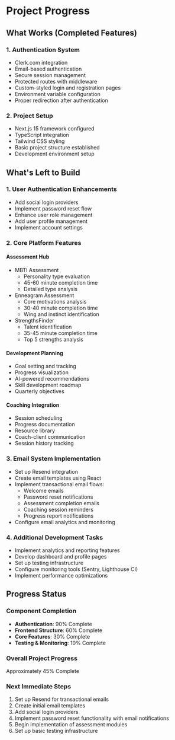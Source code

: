 # Project Progress

## What Works (Completed Features)

### 1. Authentication System
- Clerk.com integration
- Email-based authentication
- Secure session management
- Protected routes with middleware
- Custom-styled login and registration pages
- Environment variable configuration
- Proper redirection after authentication

### 2. Project Setup
- Next.js 15 framework configured
- TypeScript integration
- Tailwind CSS styling
- Basic project structure established
- Development environment setup

## What's Left to Build

### 1. User Authentication Enhancements
- Add social login providers
- Implement password reset flow
- Enhance user role management
- Add user profile management
- Implement account settings

### 2. Core Platform Features

#### Assessment Hub
- MBTI Assessment
  * Personality type evaluation
  * 45-60 minute completion time
  * Detailed type analysis
- Enneagram Assessment
  * Core motivations analysis
  * 30-40 minute completion time
  * Wing and instinct identification
- StrengthsFinder
  * Talent identification
  * 35-45 minute completion time
  * Top 5 strengths analysis

#### Development Planning
- Goal setting and tracking
- Progress visualization
- AI-powered recommendations
- Skill development roadmap
- Quarterly objectives

#### Coaching Integration
- Session scheduling
- Progress documentation
- Resource library
- Coach-client communication
- Session history tracking

### 3. Email System Implementation
- Set up Resend integration
- Create email templates using React
- Implement transactional email flows:
  * Welcome emails
  * Password reset notifications
  * Assessment completion emails
  * Coaching session reminders
  * Progress report notifications
- Configure email analytics and monitoring

### 4. Additional Development Tasks
- Implement analytics and reporting features
- Develop dashboard and profile pages
- Set up testing infrastructure
- Configure monitoring tools (Sentry, Lighthouse CI)
- Implement performance optimizations

## Progress Status

### Component Completion
- **Authentication**: 90% Complete
- **Frontend Structure**: 60% Complete
- **Core Features**: 30% Complete
- **Testing & Monitoring**: 10% Complete

### Overall Project Progress
Approximately 45% Complete

### Next Immediate Steps
1. Set up Resend for transactional emails
2. Create initial email templates
3. Add social login providers
4. Implement password reset functionality with email notifications
5. Begin implementation of assessment modules
6. Set up basic testing infrastructure
